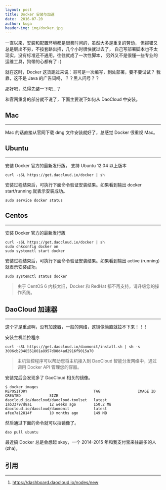 ```yaml
---
layout: post
title: Docker 安装与加速
date:  2016-07-20
author: kuga
header-img: img/docker.jpg
---
```


一直以来，安装和配置环境都是很费时间的，虽然大多是重复的劳动，
但报错又总是层出不穷，不按套路出招，几个小时很快就过去了，
自己写部署脚本也不太现实，没有标准还不通用，往往就成了一次性脚本，
另外又不是很懂一些专业的运维工具，狗带的心都有了 :(

就在这时，Docker 这货跑过来说：哥可是一次编写，到处部署，要不要试试？
我靠，这不是 Java 的广告词吗，？？黑人问号？？

那好吧，总得先装一下吧...？

和官网重复的部分就不说了，下面主要说下如何从 DaoCloud 中安装。

## Mac
------

Mac 的话直接从官网下载 dmg 文件安装就好了，总感觉 Docker 很重视 Mac。

## Ubuntu
---------

安装 Docker 官方的最新发行版， 支持 Ubuntu 12.04 以上版本

    curl -sSL https://get.daocloud.io/docker | sh

安装过程结束后，可执行下面命令验证安装结果。如果看到输出 docker start/running 就表示安装成功。

    sudo service docker status

## Centos
---------

安装 Docker 官方的最新发行版

    curl -sSL https://get.daocloud.io/docker | sh
    sudo chkconfig docker on
    sudo systemctl start docker

安装过程结束后，可执行下面命令验证安装结果。如果看到输出 active (running) 就表示安装成功。

    sudo systemctl status docker

> 由于 CentOS 6 内核太旧，Docker 和 RedHat 都不再支持，请升级您的操作系统。

## DaoCloud 加速器
------------------

这个才是重点啊，没有加速器，一般的网络，这镜像简直就拉不下来！！！

安装主机监控程序

    curl -sSL https://get.daocloud.io/daomonit/install.sh | sh -s 3006cb2348551801a8957d88d4ad2916f9015a70

> 主机监控程序可以帮助您将主机接入到 DaoCloud 智能分发网络中，通过调用 Docker API 管理您的容器。

安装完后会发现多了 DaoCloud 相关的镜像。

```
$ docker images
REPOSITORY                              TAG                 IMAGE ID            CREATED             SIZE
daocloud.io/daocloud/daocloud-toolset   latest              1ab33797d8a1        12 weeks ago        150.2 MB
daocloud.io/daocloud/daomonit           latest              afee7a12814f        10 months ago       149 MB
```

然后通过下面的命令就可以拉镜像了。

    dao pull ubuntu

最近搞 Docker 总是会想起 skey，一个 2014-2015 年和我支付宝来往最多的人(zha)。

## 引用
------

1. <a href="https://dashboard.daocloud.io/nodes/new" target="_blank">https://dashboard.daocloud.io/nodes/new</a>
